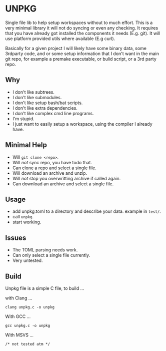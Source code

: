 # UNPKG

Single file lib to help setup workspaces without to much effort. This is a
very minimal library it will not do syncing or even any checking. It requires
that you have already got installed the components it needs (E.g. git).
It will use platform provided utils where available (E.g curl).

Basically for a given project I will likely have some binary data, some
3rdparty code, and or some setup information that I don't want in the main
git repo, for example a premake executable, or bulid script, or a 3rd party
repo.

## Why

- I don't like subtrees.
- I don't like submodules.
- I don't like setup bash/bat scripts.
- I don't like extra dependencies.
- I don't like complex cmd line programs.
- I'm stupid.
- I just want to easily setup a workspace, using the compiler I already have.

## Minimal Help

- Will `git clone <repo>`.
- Will _not_ sync repo, you have todo that.
- Can clone a repo and select a single file.
- Will download an archive and unzip.
- Will _not_ stop you overwritting archive if called again.
- Can download an archive and select a single file.

## Usage

- add unpkg.toml to a directory and describe your data. example in `test/`.
- call `unpkg`.
- start working.

## Issues

- The TOML parsing needs work.
- Can only select a single file currently.
- Very untested.

## Build

Unpkg file is a simple C file, to build ... 

with Clang ...

```
clang unpkg.c -o unpkg
```

With GCC ...

```
gcc unpkg.c -o unpkg
```

With MSVS ...

```
/* not tested atm */
```